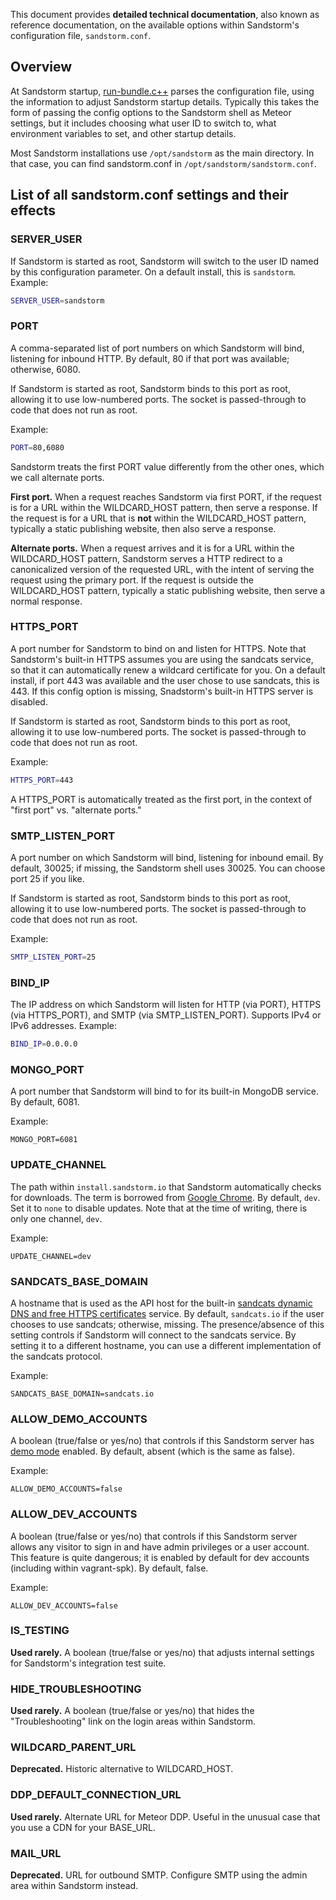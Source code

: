 This document provides **detailed technical documentation**, also known as reference documentation,
on the available options within Sandstorm's configuration file, `sandstorm.conf`.

## Overview

At Sandstorm startup,
[run-bundle.c++](https://github.com/sandstorm-io/sandstorm/blob/master/src/sandstorm/run-bundle.c%2B%2B)
parses the configuration file, using the information to adjust Sandstorm startup details. Typically
this takes the form of passing the config options to the Sandstorm shell as Meteor settings, but it
includes choosing what user ID to switch to, what environment variables to set, and other startup
details.

Most Sandstorm installations use `/opt/sandstorm` as the main directory. In that case, you can find
sandstorm.conf in `/opt/sandstorm/sandstorm.conf`.

## List of all sandstorm.conf settings and their effects

### SERVER_USER

If Sandstorm is started as root, Sandstorm will switch to the user ID named by this configuration parameter.
On a default install, this is `sandstorm`. Example:

```bash
SERVER_USER=sandstorm
```

### PORT

A comma-separated list of port numbers on which Sandstorm will bind, listening for inbound HTTP.
By default, 80 if that port was available; otherwise, 6080.

If Sandstorm is started as root, Sandstorm binds to this port as root, allowing it to use
low-numbered ports. The socket is passed-through to code that does not run as root.

Example:

```bash
PORT=80,6080
```

Sandstorm treats the first PORT value differently from the other ones, which we call alternate ports.

**First port.** When a request reaches Sandstorm via first PORT, if the request is for a URL within
the WILDCARD_HOST pattern, then serve a response. If the request is for a URL that is **not** within
the WILDCARD_HOST pattern, typically a static publishing website, then also serve a response.

**Alternate ports.** When a request arrives and it is for a URL within the WILDCARD_HOST pattern,
Sandstorm serves a HTTP redirect to a canonicalized version of the requested URL, with the intent
of serving the request using the primary port. If the request is outside the WILDCARD_HOST pattern,
typically a static publishing website, then serve a normal response.

### HTTPS_PORT

A port number for Sandstorm to bind on and listen for HTTPS. Note that Sandstorm's built-in HTTPS
assumes you are using the sandcats service, so that it can automatically renew a wildcard
certificate for you. On a default install, if port 443 was available and the user chose to use
sandcats, this is 443. If this config option is missing, Snadstorm's built-in HTTPS server is
disabled.

If Sandstorm is started as root, Sandstorm binds to this port as root, allowing it to use
low-numbered ports. The socket is passed-through to code that does not run as root.

Example:

```bash
HTTPS_PORT=443
```

A HTTPS_PORT is automatically treated as the first port, in the context of "first port" vs.
"alternate ports."

### SMTP_LISTEN_PORT

A port number on which Sandstorm will bind, listening for inbound email. By default, 30025; if
missing, the Sandstorm shell uses 30025. You can choose port 25 if you like.

If Sandstorm is started as root, Sandstorm binds to this port as root, allowing it to use
low-numbered ports. The socket is passed-through to code that does not run as root.

Example:

```bash
SMTP_LISTEN_PORT=25
```

### BIND_IP

The IP address on which Sandstorm will listen for HTTP (via PORT), HTTPS (via HTTPS_PORT), and SMTP
(via SMTP_LISTEN_PORT). Supports IPv4 or IPv6 addresses. Example:

```bash
BIND_IP=0.0.0.0
```

### MONGO_PORT

A port number that Sandstorm will bind to for its built-in MongoDB service. By default,
6081.

Example:

```
MONGO_PORT=6081
```

### UPDATE_CHANNEL

The path within `install.sandstorm.io` that Sandstorm automatically checks for downloads. The term
is borrowed from [Google Chrome](https://www.chromium.org/getting-involved/dev-channel). By default,
`dev`. Set it to `none` to disable updates. Note that at the time of writing, there is only one
channel, `dev`.

Example:

```
UPDATE_CHANNEL=dev
```

### SANDCATS_BASE_DOMAIN

A hostname that is used as the API host for the built-in
[sandcats dynamic DNS and free HTTPS certificates](sandcats.md) service. By default, `sandcats.io`
if the user chooses to use sandcats; otherwise, missing. The presence/absence of this setting
controls if Sandstorm will connect to the sandcats service. By setting it to a different hostname,
you can use a different implementation of the sandcats protocol.

Example:

```
SANDCATS_BASE_DOMAIN=sandcats.io
```

### ALLOW_DEMO_ACCOUNTS

A boolean (true/false or yes/no) that controls if this Sandstorm server has [demo mode](demo.md) enabled.
By default, absent (which is the same as false).

Example:

```
ALLOW_DEMO_ACCOUNTS=false
```

### ALLOW_DEV_ACCOUNTS

A boolean (true/false or yes/no) that controls if this Sandstorm server allows any visitor to sign in and have
admin privileges or a user account. This feature is quite dangerous; it is enabled by default for
dev accounts (including within vagrant-spk). By default, false.

Example:

```
ALLOW_DEV_ACCOUNTS=false
```

### IS_TESTING

**Used rarely.** A boolean (true/false or yes/no) that adjusts internal settings for Sandstorm's
integration test suite.

### HIDE_TROUBLESHOOTING

**Used rarely.** A boolean (true/false or yes/no) that hides the "Troubleshooting" link on
the login areas within Sandstorm.

### WILDCARD_PARENT_URL

**Deprecated.** Historic alternative to WILDCARD_HOST.

### DDP_DEFAULT_CONNECTION_URL

**Used rarely.** Alternate URL for Meteor DDP. Useful in the unusual case that you use a CDN for
your BASE_URL.

### MAIL_URL

**Deprecated.** URL for outbound SMTP. Configure SMTP using the admin area within Sandstorm
instead.
